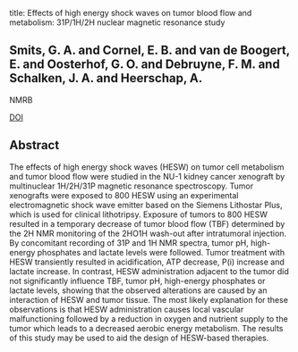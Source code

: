 title: Effects of high energy shock waves on tumor blood flow and metabolism: 31P/1H/2H nuclear magnetic resonance study

## Smits, G. A. and Cornel, E. B. and van de Boogert, E. and Oosterhof, G. O. and Debruyne, F. M. and Schalken, J. A. and Heerschap, A.
NMRB

<a href="https://doi.org/10.1002/nbm.1940070705">DOI</a>

## Abstract
The effects of high energy shock waves (HESW) on tumor cell metabolism and tumor blood flow were studied in the NU-1 kidney cancer xenograft by multinuclear 1H/2H/31P magnetic resonance spectroscopy. Tumor xenografts were exposed to 800 HESW using an experimental electromagnetic shock wave emitter based on the Siemens Lithostar Plus, which is used for clinical lithotripsy. Exposure of tumors to 800 HESW resulted in a temporary decrease of tumor blood flow (TBF) determined by the 2H NMR monitoring of the 2HO1H wash-out after intratumoral injection. By concomitant recording of 31P and 1H NMR spectra, tumor pH, high-energy phosphates and lactate levels were followed. Tumor treatment with HESW transiently resulted in acidification, ATP decrease, P(i) increase and lactate increase. In contrast, HESW administration adjacent to the tumor did not significantly influence TBF, tumor pH, high-energy phosphates or lactate levels, showing that the observed alterations are caused by an interaction of HESW and tumor tissue. The most likely explanation for these observations is that HESW administration causes local vascular malfunctioning followed by a reduction in oxygen and nutrient supply to the tumor which leads to a decreased aerobic energy metabolism. The results of this study may be used to aid the design of HESW-based therapies.

